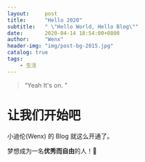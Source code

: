 ```yaml
---
layout:     post
title:      "Hello 2020"
subtitle:   " \"Hello World, Hello Blog\""
date:       2020-04-14 18:54:00+0800
author:     "Wenx"
header-img: "img/post-bg-2015.jpg"
catalog: true
tags:
    - 生活
---
```


> “Yeah It's on. ”

# 让我们开始吧

小迪伦(Wenx) 的 Blog 就这么开通了。

梦想成为一名**优秀而自由**的人！🌈




